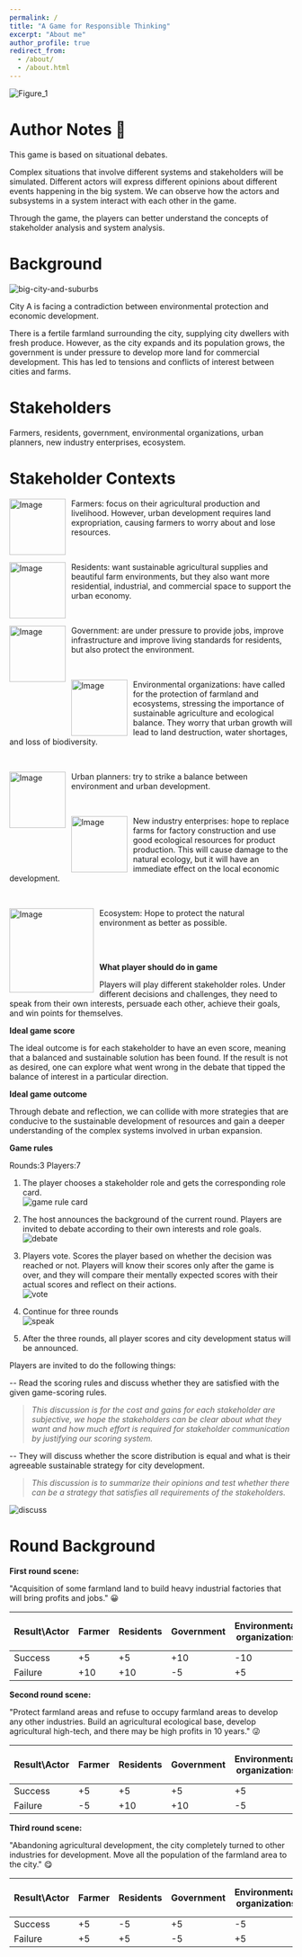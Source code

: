 ```yaml
---
permalink: /
title: "A Game for Responsible Thinking"
excerpt: "About me"
author_profile: true
redirect_from: 
  - /about/
  - /about.html
---
```




![Figure_1](/images/Figure_1.png)



Author Notes  📓
======
This game is based on situational debates.

Complex situations that involve different systems and stakeholders will be simulated. Different actors will express different opinions about different events happening in the big system. We can observe how the actors and subsystems in a system interact with each other in the game.

Through the game, the players can better understand the concepts of stakeholder analysis and system analysis.



Background
======
![big-city-and-suburbs](/images/pngtree-beautiful-big-city-and-suburbs-png-image_5933752.jpeg)

City A is facing a contradiction between environmental protection and economic development.

There is a fertile farmland surrounding the city, supplying city dwellers with fresh produce. However, as the city expands and its population grows, the government is under pressure to develop more land for commercial development. This has led to tensions and conflicts of interest between cities and farms.



Stakeholders
======

Farmers, residents, government, environmental organizations, urban planners, new industry enterprises, ecosystem.



Stakeholder Contexts
======

<div>
  <img src="/images/farmer.png" alt="Image" width="100px" style="float: left; margin-right: 10px;">
  <p>Farmers: focus on their agricultural production and livelihood. However, urban development requires land expropriation, causing farmers to worry about and lose resources.</p>
</div>
<br>
  
<div>
  <img src="/images/residents.jpeg" alt="Image" width="100px" style="float: left; margin-right: 10px;">
  <p>Residents: want sustainable agricultural supplies and beautiful farm environments, but they also want more residential, industrial, and commercial space to support the urban economy.</p>
</div>
<br>
  
<div>
  <img src="/images/govern.png" alt="Image" width="100px" style="float: left; margin-right: 10px;">
  <p>Government: are under pressure to provide jobs, improve infrastructure and improve living standards for residents, but also protect the environment.</p>
</div>
<br>
  
<div>
  <img src="/images/environ_group.jpeg" alt="Image" width="100px" style="float: left; margin-right: 10px;">
  <p>Environmental organizations: have called for the protection of farmland and ecosystems, stressing the importance of sustainable agriculture and ecological balance. They worry that urban growth will lead to land destruction, water shortages, and loss of biodiversity.</p>
</div>
<br>
  
<div>
  <img src="/images/urbanPlanner.jpeg" alt="Image" width="100px" style="float: left; margin-right: 10px;">
  <p>Urban planners: try to strike a balance between environment and urban development.</p>
</div>
<br>
  
<div>
  <img src="/images/factory.png" alt="Image" width="100px" style="float: left; margin-right: 10px;">
  <p>New industry enterprises: hope to replace farms for factory construction and use good ecological resources for product production. This will cause damage to the natural ecology, but it will have an immediate effect on the local economic development.</p>
</div>
<br>
  
<div>
  <img src="/images/ecosystem.png" alt="Image" width="150px" style="float: left; margin-right: 10px;">
  <p>Ecosystem: Hope to protect the natural environment as better as possible.</p>
</div>
<br>
<br>
  
    
    

**What player should do in game**


Players will play different stakeholder roles. Under different decisions and challenges, they need to speak from their own interests, persuade each other, achieve their goals, and win points for themselves. 


**Ideal game score**


The ideal outcome is for each stakeholder to have an even score, meaning that a balanced and sustainable solution has been found. If the result is not as desired, one can explore what went wrong in the debate that tipped the balance of interest in a particular direction.


**Ideal game outcome**


Through debate and reflection, we can collide with more strategies that are conducive to the sustainable development of resources and gain a deeper understanding of the complex systems involved in urban expansion.


**Game rules**

Rounds:3 Players:7

1. The player chooses a stakeholder role and gets the corresponding role card.  <br> ![game rule card](/images/game%20rule%20card.jpg) <br>
2. The host announces the background of the current round. Players are invited to debate according to their own interests and role goals. <br>  ![debate](/images/debate.png) <br>
3. Players vote. Scores the player based on whether the decision was reached or not. Players will know their scores only after the game is over, and they will compare their mentally expected scores with their actual scores and reflect on their actions. <br> ![vote](/images/vote.png) <br>

4. Continue for three rounds  <br> ![speak](/images/spaek.jpeg) <br>
5. After the three rounds, all player scores and city development status will be announced.


Players are invited to do the following things:

  --	 Read the scoring rules and discuss whether they are satisfied with the given game-scoring rules.
  
  >*This discussion is for the cost and gains for each stakeholder are subjective, we hope the stakeholders can be clear about what they want and how much effort is required for stakeholder communication by justifying our scoring system.*
  
    	 
       
  --	 They will discuss whether the score distribution is equal and what is their agreeable sustainable strategy for city development.
    
  >*This discussion is to summarize their opinions and test whether there can be a strategy that satisfies all requirements of the stakeholders.*
    
![discuss](/images/discuss.jpeg)
    


Round Background
======

**First round scene:**

"Acquisition of some farmland land to build heavy industrial factories that will bring profits and jobs." 😀


| Result\Actor  | Farmer | Residents  | Government | Environmental organizations  | Urban planners | New industry enterprises | Ecosystem |
| ------------- | ------------- | ------------- | ------------- | ------------- | ------------- | ------------- | ------------- |
| Success  | +5  | +5  | +10  | -10  | -5  | +10  | -10  |
| Failure  | +10  | +10  | -5  | +5  | +5  | -10  | +10  |


**Second round scene:**

"Protect farmland areas and refuse to occupy farmland areas to develop any other industries. Build an agricultural ecological base, develop agricultural high-tech, and there may be high profits in 10 years." 😜

| Result\Actor  | Farmer | Residents  | Government | Environmental organizations  | Urban planners | New industry enterprises | Ecosystem |
| ------------- | ------------- | ------------- | ------------- | ------------- | ------------- | ------------- | ------------- |
| Success  | +5  | +5  | +5  | +5  | +5  | -10  | +10  |
| Failure  | -5  | +10  | +10  | -5  | +5  | +10  | -5  |

**Third round scene:**

"Abandoning agricultural development, the city completely turned to other industries for development. Move all the population of the farmland area to the city." 😋

| Result\Actor  | Farmer | Residents  | Government | Environmental organizations  | Urban planners | New industry enterprises | Ecosystem |
| ------------- | ------------- | ------------- | ------------- | ------------- | ------------- | ------------- | ------------- |
| Success  | +5  | -5  | +5  | -5  | +5  | +10  | +10  |
| Failure  | +5  | +5  | -5  | +5  | +0  | -10  | +10  |
